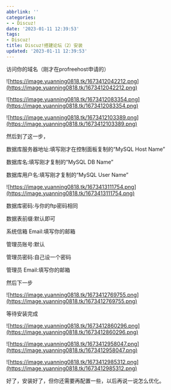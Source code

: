 ```yaml
---
abbrlink: ''
categories:
- - Discuz!
date: '2023-01-11 12:39:53'
tags:
- Discuz!
title: Discuz!搭建论坛（2）安装
updated: '2023-01-11 12:39:53'
---
```

访问你的域名（刚才在profreehost申请的）

![https://image.yuanning0818.tk/1673412042212.png](https://image.yuanning0818.tk/1673412042212.png)

![https://image.yuanning0818.tk/1673412083354.png](https://image.yuanning0818.tk/1673412083354.png)

![https://image.yuanning0818.tk/1673412103389.png](https://image.yuanning0818.tk/1673412103389.png)

然后到了这一步，

数据库服务器地址:填写刚才在控制面板复制的“MySQL Host Name”

数据库名:填写刚才复制的“MySQL DB Name”

数据库用户名:填写刚才复制的“MySQL User Name”

![https://image.yuanning0818.tk/1673413111754.png](https://image.yuanning0818.tk/1673413111754.png)


数据库密码:与你的ftp密码相同

数据表前缀:默认即可

系统信箱 Email:填写你的邮箱

管理员账号:默认

管理员密码:自己设一个密码

管理员 Email:填写你的邮箱

然后下一步

![https://image.yuanning0818.tk/1673412769755.png](https://image.yuanning0818.tk/1673412769755.png)

等待安装完成

![https://image.yuanning0818.tk/1673412860296.png](https://image.yuanning0818.tk/1673412860296.png)

![https://image.yuanning0818.tk/1673412958047.png](https://image.yuanning0818.tk/1673412958047.png)


![https://image.yuanning0818.tk/1673412985312.png](https://image.yuanning0818.tk/1673412985312.png)

好了，安装好了，但你还需要再配置一些，以后再说一说怎么优化。
